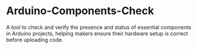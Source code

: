 # Arduino-Components-Check
A tool to check and verify the presence and status of essential components in Arduino projects, helping makers ensure their hardware setup is correct before uploading code.
